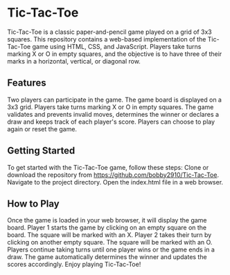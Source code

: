 # Tic-Tac-Toe

Tic-Tac-Toe is a classic paper-and-pencil game played on a grid of 3x3 squares. This repository contains a web-based implementation of the Tic-Tac-Toe game using HTML, CSS, and JavaScript. Players take turns marking X or O in empty squares, and the objective is to have three of their marks in a horizontal, vertical, or diagonal row.

## Features
Two players can participate in the game.
The game board is displayed on a 3x3 grid.
Players take turns marking X or O in empty squares.
The game validates and prevents invalid moves, determines the winner or declares a draw and keeps track of each player's score.
Players can choose to play again or reset the game.

## Getting Started
To get started with the Tic-Tac-Toe game, follow these steps:
Clone or download the repository from https://github.com/bobby2910/Tic-Tac-Toe.
Navigate to the project directory.
Open the index.html file in a web browser.

## How to Play
Once the game is loaded in your web browser, it will display the game board.
Player 1 starts the game by clicking on an empty square on the board. The square will be marked with an X.
Player 2 takes their turn by clicking on another empty square. The square will be marked with an O.
Players continue taking turns until one player wins or the game ends in a draw.
The game automatically determines the winner and updates the scores accordingly.
Enjoy playing Tic-Tac-Toe!
